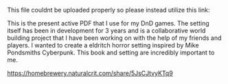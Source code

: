 This file couldnt be uploaded properly so please instead utilize this link:

This is the present active PDF that I use for my DnD games. The setting itself has been in development
for 3 years and is a collaborative world building project that I have been working on with the help
of my friends and players. I wanted to create a eldritch horror setting inspired by Mike Pondsmiths Cyberpunk.
This book and setting are incredibly important to me.

https://homebrewery.naturalcrit.com/share/5JsCJtvyKTq9
